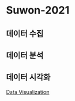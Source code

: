 # Suwon-2021

## 데이터 수집

## 데이터 분석

## 데이터 시각화
[Data Visualization](https://github.com/juunho/Suwon-2021/tree/main/Data%20Visualization)
